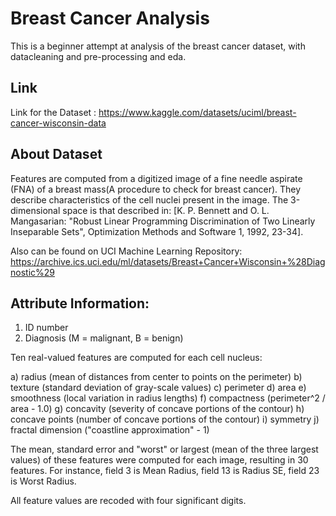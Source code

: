 # Breast Cancer Analysis
This is a beginner attempt at analysis of the breast cancer dataset, with datacleaning and pre-processing and eda.

## Link
Link for the Dataset : https://www.kaggle.com/datasets/uciml/breast-cancer-wisconsin-data

## About Dataset
Features are computed from a digitized image of a fine needle aspirate (FNA) of a breast mass(A procedure to check for breast cancer). They describe characteristics of the cell nuclei present in the image. The 3-dimensional space is that described in: [K. P. Bennett and O. L. Mangasarian: "Robust Linear Programming Discrimination of Two Linearly Inseparable Sets", Optimization Methods and Software 1, 1992, 23-34].

Also can be found on UCI Machine Learning Repository: https://archive.ics.uci.edu/ml/datasets/Breast+Cancer+Wisconsin+%28Diagnostic%29

## Attribute Information:

1) ID number
2) Diagnosis (M = malignant, B = benign)

Ten real-valued features are computed for each cell nucleus:

a) radius (mean of distances from center to points on the perimeter)
b) texture (standard deviation of gray-scale values)
c) perimeter
d) area
e) smoothness (local variation in radius lengths)
f) compactness (perimeter^2 / area - 1.0)
g) concavity (severity of concave portions of the contour)
h) concave points (number of concave portions of the contour)
i) symmetry
j) fractal dimension ("coastline approximation" - 1)

The mean, standard error and "worst" or largest (mean of the three
largest values) of these features were computed for each image,
resulting in 30 features. For instance, field 3 is Mean Radius, field
13 is Radius SE, field 23 is Worst Radius.

All feature values are recoded with four significant digits.
